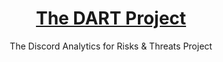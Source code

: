 <div align="center">

# [The DART Project](https://thedartproject.github.io/)

The Discord Analytics for Risks & Threats Project

</div>

